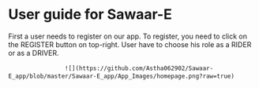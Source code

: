 # User guide for Sawaar-E

First a user needs to register on our app. To register, you need to click on the REGISTER button on top-right. User have to choose his role as a RIDER or as a DRIVER.

                    ![](https://github.com/Astha062902/Sawaar-E_app/blob/master/Sawaar-E_app/App_Images/homepage.png?raw=true)
